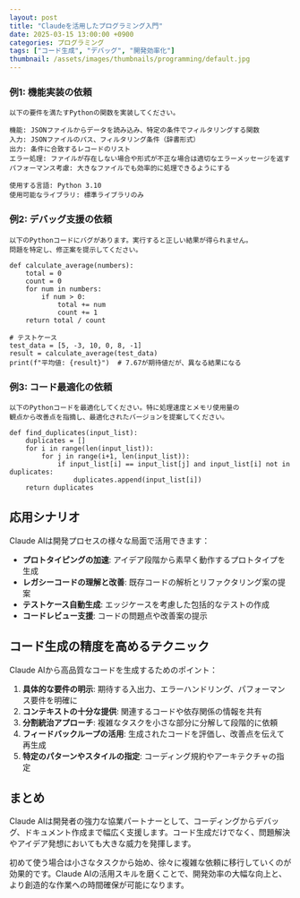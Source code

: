 ```yaml
---
layout: post
title: "Claudeを活用したプログラミング入門"
date: 2025-03-15 13:00:00 +0900
categories: プログラミング
tags: ["コード生成", "デバッグ", "開発効率化"]
thumbnail: /assets/images/thumbnails/programming/default.jpg
---
```



### 例1: 機能実装の依頼

```
以下の要件を満たすPythonの関数を実装してください。

機能: JSONファイルからデータを読み込み、特定の条件でフィルタリングする関数
入力: JSONファイルのパス、フィルタリング条件（辞書形式）
出力: 条件に合致するレコードのリスト
エラー処理: ファイルが存在しない場合や形式が不正な場合は適切なエラーメッセージを返す
パフォーマンス考慮: 大きなファイルでも効率的に処理できるようにする

使用する言語: Python 3.10
使用可能なライブラリ: 標準ライブラリのみ
```

### 例2: デバッグ支援の依頼

```
以下のPythonコードにバグがあります。実行すると正しい結果が得られません。
問題を特定し、修正案を提示してください。

def calculate_average(numbers):
    total = 0
    count = 0
    for num in numbers:
        if num > 0:
            total += num
            count += 1
    return total / count

# テストケース
test_data = [5, -3, 10, 0, 8, -1]
result = calculate_average(test_data)
print(f"平均値: {result}")  # 7.67が期待値だが、異なる結果になる
```

### 例3: コード最適化の依頼

```
以下のPythonコードを最適化してください。特に処理速度とメモリ使用量の
観点から改善点を指摘し、最適化されたバージョンを提案してください。

def find_duplicates(input_list):
    duplicates = []
    for i in range(len(input_list)):
        for j in range(i+1, len(input_list)):
            if input_list[i] == input_list[j] and input_list[i] not in duplicates:
                duplicates.append(input_list[i])
    return duplicates
```

## 応用シナリオ

Claude AIは開発プロセスの様々な局面で活用できます：

- **プロトタイピングの加速**: アイデア段階から素早く動作するプロトタイプを生成
- **レガシーコードの理解と改善**: 既存コードの解析とリファクタリング案の提案
- **テストケース自動生成**: エッジケースを考慮した包括的なテストの作成
- **コードレビュー支援**: コードの問題点や改善案の提示

## コード生成の精度を高めるテクニック

Claude AIから高品質なコードを生成するためのポイント：

1. **具体的な要件の明示**: 期待する入出力、エラーハンドリング、パフォーマンス要件を明確に
2. **コンテキストの十分な提供**: 関連するコードや依存関係の情報を共有
3. **分割統治アプローチ**: 複雑なタスクを小さな部分に分解して段階的に依頼
4. **フィードバックループの活用**: 生成されたコードを評価し、改善点を伝えて再生成
5. **特定のパターンやスタイルの指定**: コーディング規約やアーキテクチャの指定

## まとめ

Claude AIは開発者の強力な協業パートナーとして、コーディングからデバッグ、ドキュメント作成まで幅広く支援します。コード生成だけでなく、問題解決やアイデア発想においても大きな威力を発揮します。

初めて使う場合は小さなタスクから始め、徐々に複雑な依頼に移行していくのが効果的です。Claude AIの活用スキルを磨くことで、開発効率の大幅な向上と、より創造的な作業への時間確保が可能になります。
